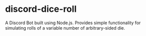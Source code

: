 # discord-dice-roll
A Discord Bot built using Node.js. Provides simple functionality for simulating rolls of a variable number of arbitrary-sided die.
